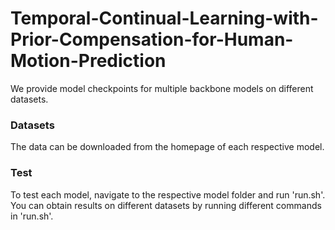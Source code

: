 # Temporal-Continual-Learning-with-Prior-Compensation-for-Human-Motion-Prediction

We provide model checkpoints for multiple backbone models on different datasets.

### Datasets

The data can be downloaded from the homepage of each respective model.

### Test

To test each model, navigate to the respective model folder and run 'run.sh'. You can obtain results on different datasets by running different commands in 'run.sh'.
